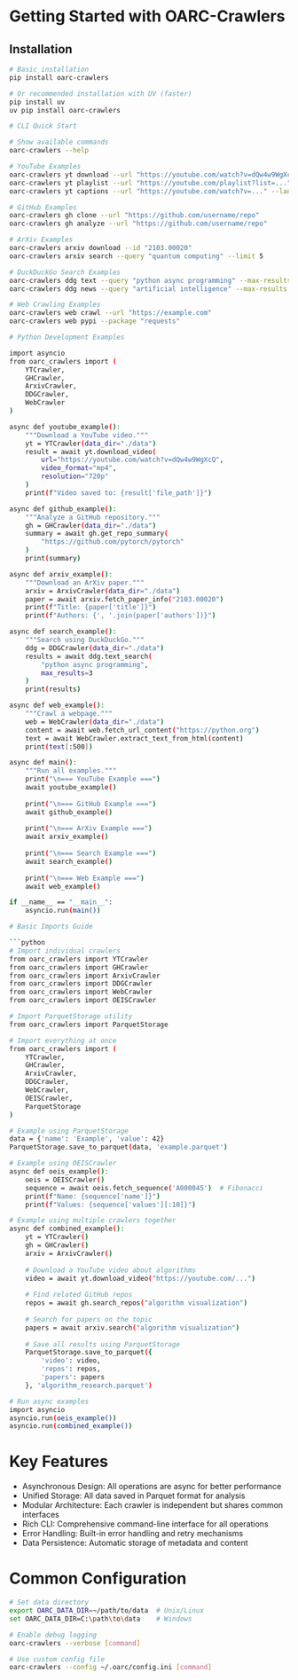 # Getting Started with OARC-Crawlers

## Installation

```bash
# Basic installation
pip install oarc-crawlers

# Or recommended installation with UV (faster)
pip install uv
uv pip install oarc-crawlers

# CLI Quick Start

# Show available commands
oarc-crawlers --help

# YouTube Examples
oarc-crawlers yt download --url "https://youtube.com/watch?v=dQw4w9WgXcQ"
oarc-crawlers yt playlist --url "https://youtube.com/playlist?list=..." --max-videos 5
oarc-crawlers yt captions --url "https://youtube.com/watch?v=..." --languages "en,es"

# GitHub Examples
oarc-crawlers gh clone --url "https://github.com/username/repo"
oarc-crawlers gh analyze --url "https://github.com/username/repo"

# ArXiv Examples
oarc-crawlers arxiv download --id "2103.00020"
oarc-crawlers arxiv search --query "quantum computing" --limit 5

# DuckDuckGo Search Examples
oarc-crawlers ddg text --query "python async programming" --max-results 5 
oarc-crawlers ddg news --query "artificial intelligence" --max-results 3

# Web Crawling Examples
oarc-crawlers web crawl --url "https://example.com"
oarc-crawlers web pypi --package "requests"

# Python Development Examples

import asyncio
from oarc_crawlers import (
    YTCrawler,
    GHCrawler, 
    ArxivCrawler,
    DDGCrawler,
    WebCrawler
)

async def youtube_example():
    """Download a YouTube video."""
    yt = YTCrawler(data_dir="./data")
    result = await yt.download_video(
        url="https://youtube.com/watch?v=dQw4w9WgXcQ",
        video_format="mp4",
        resolution="720p"
    )
    print(f"Video saved to: {result['file_path']}")

async def github_example():
    """Analyze a GitHub repository."""
    gh = GHCrawler(data_dir="./data")
    summary = await gh.get_repo_summary(
        "https://github.com/pytorch/pytorch"
    )
    print(summary)

async def arxiv_example():
    """Download an ArXiv paper."""
    arxiv = ArxivCrawler(data_dir="./data")
    paper = await arxiv.fetch_paper_info("2103.00020")
    print(f"Title: {paper['title']}")
    print(f"Authors: {', '.join(paper['authors'])}")

async def search_example():
    """Search using DuckDuckGo."""
    ddg = DDGCrawler(data_dir="./data")
    results = await ddg.text_search(
        "python async programming",
        max_results=3
    )
    print(results)

async def web_example():
    """Crawl a webpage."""
    web = WebCrawler(data_dir="./data")
    content = await web.fetch_url_content("https://python.org")
    text = await WebCrawler.extract_text_from_html(content)
    print(text[:500])

async def main():
    """Run all examples."""
    print("\n=== YouTube Example ===")
    await youtube_example()
    
    print("\n=== GitHub Example ===")
    await github_example()
    
    print("\n=== ArXiv Example ===")
    await arxiv_example()
    
    print("\n=== Search Example ===")
    await search_example()
    
    print("\n=== Web Example ===")
    await web_example()

if __name__ == "__main__":
    asyncio.run(main())

# Basic Imports Guide

```python
# Import individual crawlers
from oarc_crawlers import YTCrawler
from oarc_crawlers import GHCrawler
from oarc_crawlers import ArxivCrawler 
from oarc_crawlers import DDGCrawler
from oarc_crawlers import WebCrawler
from oarc_crawlers import OEISCrawler

# Import ParquetStorage utility
from oarc_crawlers import ParquetStorage

# Import everything at once
from oarc_crawlers import (
    YTCrawler,
    GHCrawler, 
    ArxivCrawler,
    DDGCrawler,
    WebCrawler,
    OEISCrawler,
    ParquetStorage
)

# Example using ParquetStorage
data = {'name': 'Example', 'value': 42}
ParquetStorage.save_to_parquet(data, 'example.parquet')

# Example using OEISCrawler 
async def oeis_example():
    oeis = OEISCrawler()
    sequence = await oeis.fetch_sequence('A000045')  # Fibonacci
    print(f"Name: {sequence['name']}")
    print(f"Values: {sequence['values'][:10]}")

# Example using multiple crawlers together
async def combined_example():
    yt = YTCrawler()
    gh = GHCrawler()
    arxiv = ArxivCrawler()
    
    # Download a YouTube video about algorithms
    video = await yt.download_video("https://youtube.com/...")
    
    # Find related GitHub repos
    repos = await gh.search_repos("algorithm visualization")
    
    # Search for papers on the topic
    papers = await arxiv.search("algorithm visualization")
    
    # Save all results using ParquetStorage
    ParquetStorage.save_to_parquet({
        'video': video,
        'repos': repos,
        'papers': papers
    }, 'algorithm_research.parquet')

# Run async examples
import asyncio
asyncio.run(oeis_example())
asyncio.run(combined_example())
```

# Key Features

- Asynchronous Design: All operations are async for better performance
- Unified Storage: All data saved in Parquet format for analysis
- Modular Architecture: Each crawler is independent but shares common interfaces
- Rich CLI: Comprehensive command-line interface for all operations
- Error Handling: Built-in error handling and retry mechanisms
- Data Persistence: Automatic storage of metadata and content

# Common Configuration

```bash
# Set data directory
export OARC_DATA_DIR=~/path/to/data  # Unix/Linux
set OARC_DATA_DIR=C:\path\to\data    # Windows

# Enable debug logging
oarc-crawlers --verbose [command]

# Use custom config file
oarc-crawlers --config ~/.oarc/config.ini [command]
```